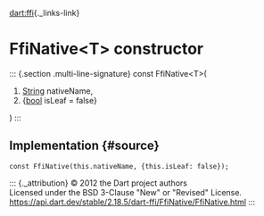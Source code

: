 [dart:ffi](../../dart-ffi/dart-ffi-library){._links-link}

FfiNative\<T\> constructor
==========================

::: {.section .multi-line-signature}
const FfiNative\<T\>(

1.  [String](../../dart-core/string-class) nativeName,
2.  {[bool](../../dart-core/bool-class) isLeaf = false}

)
:::

Implementation {#source}
--------------

``` {.language-dart data-language="dart"}
const FfiNative(this.nativeName, {this.isLeaf: false});
```

::: {._attribution}
© 2012 the Dart project authors\
Licensed under the BSD 3-Clause \"New\" or \"Revised\" License.\
<https://api.dart.dev/stable/2.18.5/dart-ffi/FfiNative/FfiNative.html>
:::
